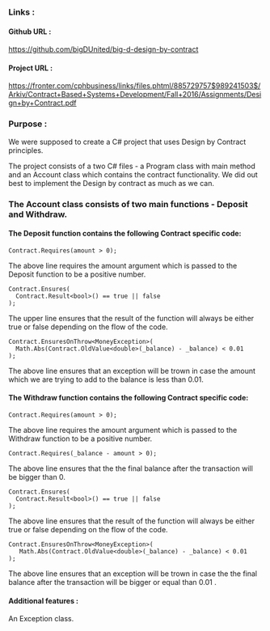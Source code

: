 ### Links :

#### Github URL : 
https://github.com/bigDUnited/big-d-design-by-contract

#### Project URL : 
https://fronter.com/cphbusiness/links/files.phtml/885729757$989241503$/Arkiv/Contract+Based+Systems+Development/Fall+2016/Assignments/Design+by+Contract.pdf

### Purpose :

We were supposed to create a C# project that uses Design by Contract principles. 

The project consists of a two C# files - a Program class with main method and an Account class which contains the contract functionality. We did out best to implement the Design by contract as much as we can.

### The Account class consists of two main functions - Deposit and Withdraw.

#### The Deposit function contains the following Contract specific code:
```
Contract.Requires(amount > 0);
```
The above line requires the amount argument which is passed to the Deposit function to be a positive number.

```
Contract.Ensures(
  Contract.Result<bool>() == true || false
);
````
The upper line ensures that the result of the function will always be either true or false depending on the flow of the code.

```
Contract.EnsuresOnThrow<MoneyException>(
  Math.Abs(Contract.OldValue<double>(_balance) - _balance) < 0.01
);
```
The above line ensures that an exception will be trown in case the amount which we are trying to add to the balance is less than 0.01.


#### The Withdraw function contains the following Contract specific code:

```
Contract.Requires(amount > 0);
```
The above line requires the amount argument which is passed to the Withdraw function to be a positive number.

```
Contract.Requires(_balance - amount > 0);
```
The above line ensures that the the final balance after the transaction will be bigger than 0.

```
Contract.Ensures(
  Contract.Result<bool>() == true || false
);
```
The above line ensures that the result of the function will always be either true or false depending on the flow of the code.

```
Contract.EnsuresOnThrow<MoneyException>(
   Math.Abs(Contract.OldValue<double>(_balance) - _balance) < 0.01
);
 ```
The above line ensures that an exception will be trown in case the the final balance after the transaction will be bigger or equal than 0.01 .

#### Additional features :

An Exception class.
